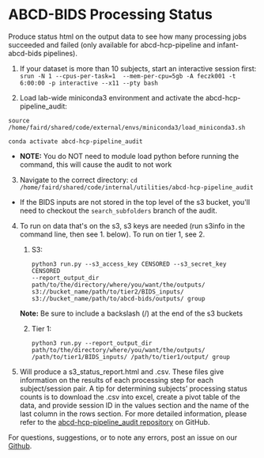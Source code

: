 # ABCD-BIDS Processing Status 

Produce status html on the output data to see how many processing jobs succeeded and failed (only available for abcd-hcp-pipeline and infant-abcd-bids pipelines).

1. If your dataset is more than 10 subjects, start an interactive session first: `srun -N 1 --cpus-per-task=1  --mem-per-cpu=5gb -A feczk001 -t 6:00:00 -p interactive --x11 --pty bash`

2. Load lab-wide miniconda3 environment and activate the abcd-hcp-pipeline_audit:

`source /home/faird/shared/code/external/envs/miniconda3/load_miniconda3.sh`

`conda activate abcd-hcp-pipeline_audit`

- **NOTE:** You do NOT need to module load python before running the command, this will cause the audit to not work

3. Navigate to the correct directory: `cd /home/faird/shared/code/internal/utilities/abcd-hcp-pipeline_audit`

- If the BIDS inputs are not stored in the top level of the s3 bucket, you'll need to checkout the `search_subfolders` branch of the audit. 

4. To run on data that's on the s3, s3 keys are needed (run s3info in the command line, then see 1. below). To run on tier 1, see 2.

    1. S3: 

        ```
        python3 run.py --s3_access_key CENSORED --s3_secret_key CENSORED 
        --report_output_dir path/to/the/directory/where/you/want/the/outputs/ 
        s3://bucket_name/path/to/tier2/BIDS_inputs/ s3://bucket_name/path/to/abcd-bids/outputs/ group
        ```
    
    **Note:** Be sure to include a backslash (/) at the end of the s3 buckets
    
    2. Tier 1: 

        ```
        python3 run.py --report_output_dir path/to/the/directory/where/you/want/the/outputs/ 
        /path/to/tier1/BIDS_inputs/ /path/to/tier1/output/ group
        ```

5. Will produce a s3_status_report.html and .csv. These files give information on the results of each processing step for each subject/session pair. A tip for determining subjects’ processing status counts is to download the .csv into excel, create a pivot table of the data, and provide session ID in the values section and the name of the last column in the rows section. For more detailed information, please refer to the [abcd-hcp-pipeline_audit repository](https://github.com/DCAN-Labs/abcd-hcp-pipeline_audit) on GitHub.


For questions, suggestions, or to note any errors, post an issue on our [Github](https://github.com/DCAN-Labs/cdni-brain/issues).